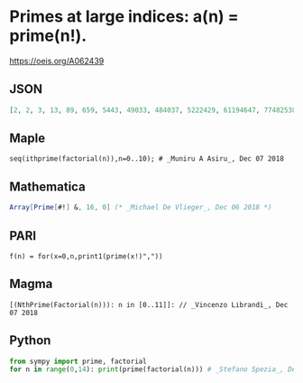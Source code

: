 # Primes at large indices: a\(n\) \= prime\(n\!\)\.
https://oeis.org/A062439
## JSON
```JSON
[2, 2, 3, 13, 89, 659, 5443, 49033, 484037, 5222429, 61194647, 774825383, 10552185239, 153903050137, 2394322471421, 39588599419319, 693389445083107, 12826386978604427, 249902442548157673, 5115640857307591139, 109776797549312197217, 2464348772728229970857]
```
## Maple
```Maple
seq(ithprime(factorial(n)),n=0..10); # _Muniru A Asiru_, Dec 07 2018
```
## Mathematica
```Mathematica
Array[Prime[#!] &, 16, 0] (* _Michael De Vlieger_, Dec 06 2018 *)
```
## PARI
```PARI
f(n) = for(x=0,n,print1(prime(x!)","))
```
## Magma
```Magma
[(NthPrime(Factorial(n))): n in [0..11]]: // _Vincenzo Librandi_, Dec 07 2018
```
## Python
```Python
from sympy import prime, factorial
for n in range(0,14): print(prime(factorial(n))) # _Stefano Spezia_, Dec 07 2018
```

